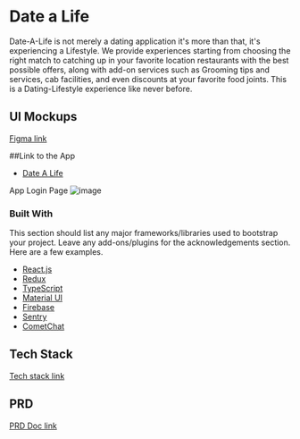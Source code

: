 # Date a Life

Date-A-Life is not merely a dating application it's more than that, it's experiencing a Lifestyle. We provide experiences starting from choosing the right match to catching up in your favorite location restaurants with the best possible offers, along with add-on services such as Grooming tips and services, cab facilities, and even discounts at your favorite food joints. This is a Dating-Lifestyle experience like never before.

## UI Mockups
[Figma link](https://www.figma.com/file/TNjSUOIFUX3vyhpXnAZzrP/Date-a-life?node-id=0%3A1)

##Link to the App
* [Date A Life](https://date-a-life.web.app/login)

App Login Page
![image](https://user-images.githubusercontent.com/12935725/145683593-22021bca-5e8f-4189-829d-42da487c1433.png)

### Built With

This section should list any major frameworks/libraries used to bootstrap your project. Leave any add-ons/plugins for the acknowledgements section. Here are a few examples.

* [React.js](https://reactjs.org/)
* [Redux](https://redux.js.org/)
* [TypeScript](https://www.typescriptlang.org/)
* [Material UI](https://mui.com/)
* [Firebase](https://firebase.google.com/)
* [Sentry](https://sentry.io/)
* [CometChat](https://www.cometchat.com/)

## Tech Stack 
[Tech stack link](https://techieproject.atlassian.net/wiki/spaces/TK/pages/557127)

## PRD
[PRD Doc link](https://techieproject.atlassian.net/wiki/spaces/TK/pages/196609/Date-A-Life)

